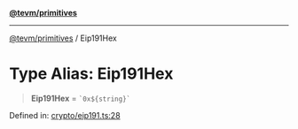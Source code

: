 [**@tevm/primitives**](../README.md)

***

[@tevm/primitives](../globals.md) / Eip191Hex

# Type Alias: Eip191Hex

> **Eip191Hex** = `` `0x${string}` ``

Defined in: [crypto/eip191.ts:28](https://github.com/evmts/primitives/blob/main/src/crypto/eip191.ts#L28)
